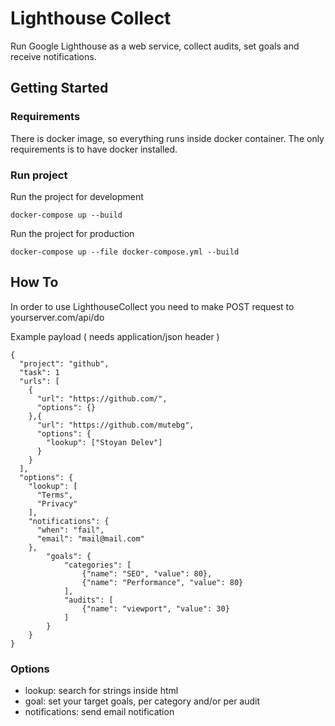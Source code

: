 # Lighthouse Collect

Run Google Lighthouse as a web service, collect audits, set goals and receive notifications.

## Getting Started

### Requirements

There is docker image, so everything runs inside docker container. The only requirements is to have docker installed.

### Run project

Run the project for development

```
docker-compose up --build
```

Run the project for production

```
docker-compose up --file docker-compose.yml --build
```

## How To

In order to use LighthouseCollect you need to make POST request to yourserver.com/api/do

Example payload ( needs application/json header )

```
{
  "project": "github",
  "task": 1
  "urls": [
    {
      "url": "https://github.com/",
      "options": {}
    },{
      "url": "https://github.com/mutebg",
      "options": {
        "lookup": ["Stoyan Delev"]
      }
    }
  ],
  "options": {
    "lookup": [
      "Terms",
      "Privacy"
    ],
    "notifications": {
      "when": "fail",
      "email": "mail@mail.com"
    },
		"goals": {
			"categories": [
				{"name": "SEO", "value": 80},
				{"name": "Performance", "value": 80}
			],
			"audits": [
				{"name": "viewport", "value": 30}
			]
		}
	}
}
```

### Options

* lookup: search for strings inside html
* goal: set your target goals, per category and/or per audit
* notifications: send email notification
